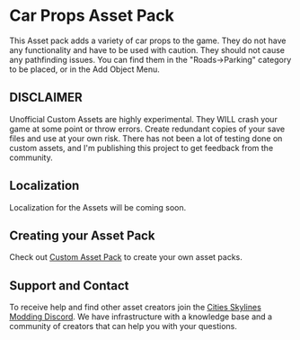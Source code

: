 # Car Props Asset Pack

This Asset pack adds a variety of car props to the game. They do not have any functionality and have to be used with caution. They should not cause any pathfinding issues. You can find them in the "Roads->Parking" category to be placed, or in the Add Object Menu.

## DISCLAIMER

Unofficial Custom Assets are highly experimental. They WILL crash your game at some point or throw errors. Create redundant copies of your save files and use at your own risk. There has not been a lot of testing done on custom assets, and I'm publishing this project to get feedback from the community.

## Localization
Localization for the Assets will be coming soon.

## Creating your Asset Pack

Check out [Custom Asset Pack](https://github.com/kosch104/CS2-CustomAssetPack) to create your own asset packs.


## Support and Contact
To receive help and find other asset creators join the [Cities Skylines Modding Discord](https://discord.gg/UkKAfRqfCn). We have infrastructure with a knowledge base and a community of creators that can help you with your questions.